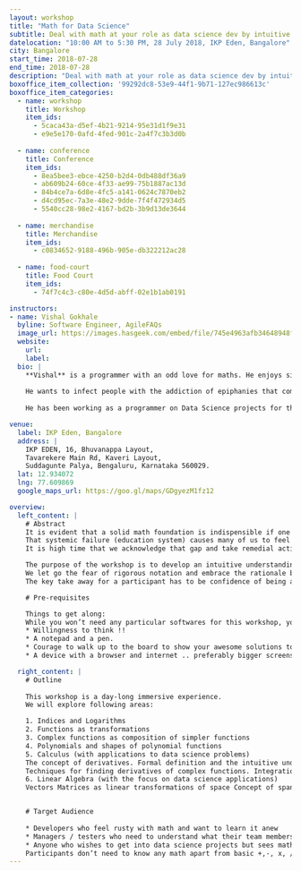 ```yaml
---
layout: workshop
title: "Math for Data Science"
subtitle: Deal with math at your role as data science dev by intuitive understanding of the concepts
datelocation: "10:00 AM to 5:30 PM, 28 July 2018, IKP Eden, Bangalore"
city: Bangalore
start_time: 2018-07-28
end_time: 2018-07-28
description: "Deal with math at your role as data science dev by intuitive understanding of the concepts"
boxoffice_item_collection: '99292dc8-53e9-44f1-9b71-127ec986613c'
boxoffice_item_categories:
  - name: workshop
    title: Workshop
    item_ids: 
      - 5caca43a-d5ef-4b21-9214-95e31d1f9e31
      - e9e5e170-0afd-4fed-901c-2a4f7c3b3d0b
      
  - name: conference 
    title: Conference  
    item_ids:  
      - 8ea5bee3-ebce-4250-b2d4-0db488df36a9
      - ab609b24-60ce-4f33-ae99-75b1887ac13d
      - 84b4ce7a-6d8e-4fc5-a141-0624c7870eb2
      - d4cd95ec-7a3e-48e2-9dde-7f4f472934d5
      - 5540cc28-98e2-4167-bd2b-3b9d13de3644
 
  - name: merchandise  
    title: Merchandise 
    item_ids: 
      - c0834652-9188-496b-905e-db322212ac28
 
  - name: food-court 
    title: Food Court  
    item_ids: 
      - 74f7c4c3-c80e-4d5d-abff-02e1b1ab0191

instructors:
- name: Vishal Gokhale
  byline: Software Engineer, AgileFAQs
  image_url: https://images.hasgeek.com/embed/file/745e4963afb34648948f3892c079d7a7
  website:
    url: 
    label: 
  bio: |
    **Vishal** is a programmer with an odd love for maths. He enjoys simplifying heavy math protein into more absorbable    amino acids, only to be assimilated into plump biceps of confidence that need to be flexed when the situation demands.
    
    He wants to infect people with the addiction of epiphanies that comes with solving math problems.
    
    He has been working as a programmer on Data Science projects for the last 6+ years and as a programmer for last 13+ years.

venue:
  label: IKP Eden, Bangalore
  address: |
    IKP EDEN, 16, Bhuvanappa Layout, 
    Tavarekere Main Rd, Kaveri Layout, 
    Suddagunte Palya, Bengaluru, Karnataka 560029.
  lat: 12.934072
  lng: 77.609869
  google_maps_url: https://goo.gl/maps/GDgyezM1fz12

overview:
  left_content: |
    # Abstract
    It is evident that a solid math foundation is indispensible if one has to get into Data science in an honest-to-goodness way. Unfortunately, for many of us math was just a means to get better scores and never really a means to understand the world around us.
    That systemic failure (education system) causes many of us to feel a “gap” when doing / learning data science.
    It is high time that we acknowledge that gap and take remedial action.

    The purpose of the workshop is to develop an intuitive understanding of the concepts.
    We let go the fear of rigorous notation and embrace the rationale behind it.
    The key take away for a participant has to be confidence of being able to deal with any math thrown to them in their role as data science developers.

    # Pre-requisites

    Things to get along:
    While you won’t need any particular softwares for this workshop, you will need the following:
    * Willingness to think !!
    * A notepad and a pen.
    * Courage to walk up to the board to show your awesome solutions to every one else !
    * A device with a browser and internet .. preferably bigger screens, but mobiles can do as well.

  right_content: |
    # Outline
    
    This workshop is a day-long immersive experience.
    We will explore following areas:

    1. Indices and Logarithms
    2. Functions as transformations
    3. Complex functions as composition of simpler functions
    4. Polynomials and shapes of polynomial functions
    5. Calculus (with applications to data science problems)
    The concept of derivatives. Formal definition and the intuitive understanding in n-dimensional space.
    Techniques for finding derivatives of complex functions. Integration - Formal definition and intuitive understanding. Integral as anti-derivative.
    6. Linear Algebra (with the focus on data science applications)
    Vectors Matrices as linear transformations of space Concept of span of a vector. Conceptual understanding of Eigen Values and Eigen Vectors


    # Target Audience
        
    * Developers who feel rusty with math and want to learn it anew
    * Managers / testers who need to understand what their team members are talking about.
    * Anyone who wishes to get into data science projects but sees math as the obstacle.
    Participants don’t need to know any math apart from basic +,-, x, / operations.
---
```

